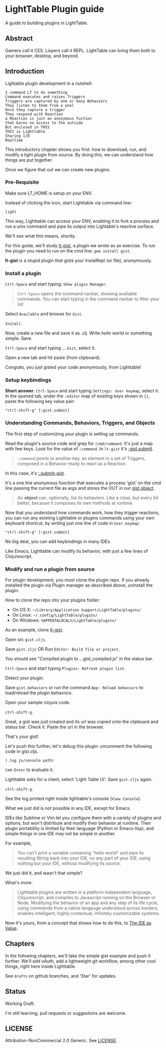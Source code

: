 # LightTable Plugin guide

A guide to building plugins in LightTable.

## Abstract

Gamers call it CES. Lispers call it REPL. LightTable can bring them both to your browser, desktop, and beyond.

## Introduction

Lightable plugin development in a nutshell:

    I command LT to do something
    Command executes and raises Triggers
    Triggers are captured by one or many Behaviors
    They listen to them from a pool
    Once they capture a trigger
    They respond with Reaction    
    a Reaction is just an anonymous fuction
    that bares no access to the outside
    But enclosed in THIS
    THIS is Lighttable
    Sharing I/O
    Realtime
    
This introductory chapter shows you first: how to download, run, and modify a light plugin from source. By doing this, we can understand how things are put together. 

Once we figure that out we can create new plugins.

### Pre-Requisite

Make sure LT_HOME is setup on your ENV.

Instead of clicking the icon, start Lighttable via command line:

    light

This way, Lighttable can access your ENV, enabling it to fork a process and run a unix command and pipe its output into Lightable's reactive surface. 

We'll see what this means, shortly.

For this guide, we'll study [lt-gist](https://github.com/sreeharsha-m/lt-gist), a plugin we wrote as an exercise. To run the plugin you need to run on the cmd line:  `gem install gist`.

**lt-gist** is a stupid plugin that gists your InstalRepl (or file), anonymously.

### Install a plugin

`Ctrl-Space` and start typing: `Show plugin Manager`.

> `Ctrl-Space` opens the command navbar, showing available commands. You can start typing in the command navbar to filter your list

Select `Available` and browse for `Gist`. 

`Install`.

Now, create a new file and save it as .clj. Write _hello world_ or something simple. Save.

`Ctrl-Space` and start typing ... `Gist`, select it.

Open a new tab and hit paste (from clipboard).

Congrats, you just gisted your code anonymously, from Lighttable!

### Setup keybindings

**Short answer**: `Ctrl-Space` and start typing `Settings: User keymap`, select it. In the opened tab, under the `:editor` map of existing keys shown in `{}`, paste the following key value pair: 

    "ctrl-shift-g" [:gist.submit]
    
### Understanding Commands, Behaviors, Triggers, and Objects

The first step of customizing your plugin is setting up commands. 

Read the plugin's source code and grep for `(cmd/command`. It's just a map with few keys. Look for the value of `:command`. In `lt-gist` it's [:gist.submit](https://github.com/sreeharsha-m/lt-gist/blob/master/src/lt/plugins/gist.cljs#L41).  

> `:command` points to another key, an element in a set of Triggers, composed in a Behavior ready to react as a Reaction.

In this case, it's [::submit-gist](https://github.com/sreeharsha-m/lt-gist/blob/master/src/lt/plugins/gist.cljs#L22).  

It's a one line anonymous function that executes a process 'gist' on the cmd line passing the current file as args and stores the OUT in our [gist object](https://github.com/sreeharsha-m/lt-gist/blob/master/src/lt/plugins/gist.cljs#L35).

> An **object** can, optionally, list its behaviors. Like a class, but every bit better, because it composes _its own_ methods at runtime

Now that you understand how commands work, how they trigger reactions, you can run any existing Lighttable or plugins commands using your own keyboard shortcut, by writing just one line of code in `User.keymap`:

    "ctrl-shift-g" [:gist.submit] 

No big deal, you can add keybindings in many IDEs. 

Like Emacs, Lighttable can modify its behavior, with just a few lines of Clojurescript.

### Modify and run a plugin from source

For plugin development, you must clone the plugin repo. If you already installed the plugin via Plugin manager as described above, uninstall the plugin.

How to clone the repo into your plugins folder:

  * On OS X: `~/Library/Application Support/LightTable/plugins/`
  * On Linux: `~/.config/LightTable/plugins/`
  * On Windows: `%APPDATALOCAL%/LightTable/plugins/`

As an example, clone [lt-gist](https://github.com/sreeharsha-m/lt-gist).

Open src `gist.cljs`.

Save `gist.cljs` OR Run `Editor: Build file or project`. 

You should see "Compiled plugin to ...gist_compiled.js" in the status bar.

`Ctrl-Space` and start typing `Plugins: Refresh plugin list`.

Detect your plugin.

Save `gist.behaviors` or run the command `App: Reload behaviors` to load/reload the plugin behaviors.

Open your sample clojure code.

`ctrl-shift-g`.

Great, a gist was just created and its url was copied onto the clipboard and status bar. Check it. Paste the url in the browser.

That's your gist!

Let's push this further, let's debug this plugin: uncomment the following code in gist.cljs.

    (.log js/console path)

`Cmd-Enter` to evaluate it. 

Lighttable asks for a client, select 'Light Table UI'. Save `gist.cljs` again.

`ctrl-shift-g`.

See the log printed right inside lighttable's console (`View Console`).

What we just did is not possible in any IDE, except for Emacs. 

IDEs like Sublime or Vim let you configure them with a variety of plugins and options, but won't distribute and modify their behavior at runtime. Their plugin portability is limited by their language (Python or Emacs-lisp), and simple things in one IDE may not be simple in another. 

For example,
 > You can't print a variable containing "hello world" and pipe its resulting String back into your IDE, on any part of your IDE, using nothing but your IDE, without modifying its source.

We just did it, and wasn't that simple?

What's more: 

> Lighttable plugins are written in a platform independent language, Clojurescript, and compiles to Javascript running on the Browser or Node. Modifying the behavior of an app and any step of its life cycle, using  commands from a native langauge understood across borders, enables intelligent, highly contextual, infinitely customizable systems. 

Now it's yours, from a concept that shows how to do this, to [The IDE as Value](http://www.chris-granger.com/2013/01/24/the-ide-as-data/).

## Chapters

In the following chapters, we'll take the simple gist example and push it further. We'll add oAuth, add a lightweight git workflow, among other cool things, right here inside Lighttable.  

See `drafts` on github branches, and 'Star' for updates.

## Status

Working Draft.

I'm still learning, pull requests or suggestions are welcome.

## LICENSE

Attribution-NonCommercial 2.0 Generic. See [LICENSE](http://creativecommons.org/licenses/by-nc/2.0/).
